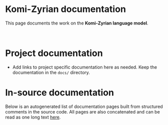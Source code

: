# Komi-Zyrian documentation

This page documents the work on the **Komi-Zyrian language model**. 

<a href="https://giellalt.github.io/MaturityClassification.html"><img src="https://img.shields.io/badge/Maturity-Experiment-black.svg" height="15"/></a>
<a href="https://www.gnu.org/licenses/gpl-3.0"><img src="https://img.shields.io/badge/Lic-GPLv3-blue.svg" height="15"/></a>
<a href="https://github.com/giellalt/lang-kpv/issues"><img src="https://img.shields.io/github/issues/giellalt/lang-kpv" height="15"/></a>
<a href="https://github.com/giellalt/lang-kpv/actions"><img src="https://github.com/giellalt/lang-kpv/workflows/Speller%20CI+CD/badge.svg" height="15"/></a>

# Project documentation

* Add links to project specific documentation here as needed. Keep the documentation in the `docs/` directory.

# In-source documentation

Below is an autogenerated list of documentation pages built from structured comments in the source code. All pages are also concatenated and can be read as one long text [here](kpv.md).
